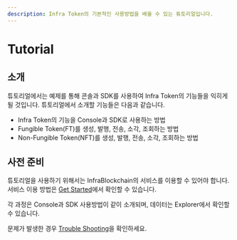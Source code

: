 ```yaml
---
description: Infra Token의 기본적인 사용방법을 배울 수 있는 튜토리얼입니다.
---
```


# Tutorial

## 소개

튜토리얼에서는 예제를 통해 콘솔과 SDK를 사용하여 Infra Token의 기능들을 익히게 될 것입니다. 튜토리얼에서 소개할 기능들은 다음과 같습니다.

* Infra Token의 기능을 Console과 SDK로 사용하는 방법
* Fungible Token(FT)를 생성, 발행, 전송, 소각, 조회하는 방법
* Non-Fungible Token(NFT)를 생성, 발행, 전송, 소각, 조회하는 방법

## 사전 준비

튜토리얼을 사용하기 위해서는 InfraBlockchain의 서비스를 이용할 수 있어야 합니다. 서비스 이용 방법은 [Get Started](../get-started/)에서 확인할 수 있습니다.

각 과정은 Console과 SDK 사용방법이 같이 소개되며, 데이터는 Explorer에서 확인할 수 있습니다.

문제가 발생한 경우 [Trouble Shooting](../troubleshooting.md)을 확인하세요.



